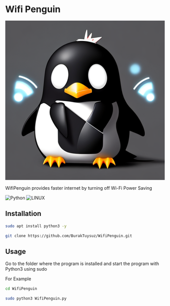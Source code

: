 # Wifi Penguin

![Logo](wifilogo.png)


WifiPenguin provides faster internet by turning off Wi-Fi Power Saving

![Python](https://img.shields.io/badge/python-3670A0?style=for-the-badge&logo=python&logoColor=ffdd54) ![LINUX](https://img.shields.io/badge/Linux-FCC624?style=for-the-badge&logo=linux&logoColor=black)

## Installation


```bash
sudo apt install python3 -y
```

```bash
git clone https://github.com/BurakTuysuz/WifiPenguin.git
```

## Usage

Go to the folder where the program is installed and start the program with Python3 using sudo

For Example

```bash
cd WifiPenguin
```

```bash
sudo python3 WifiPenguin.py
``` 

